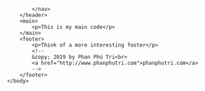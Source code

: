 
            </nav>
        </header>
        <main>
            <p>This is my main code</p>
        </main>
        <footer>
            <p>Think of a more interesting footer</p>
            <!--
            &copy; 2019 by Phan Phú Tri<br>
            <a href="http://www.phanphutri.com">phanphutri.com</a>
            -->
        </footer>
    </body>
</html>
